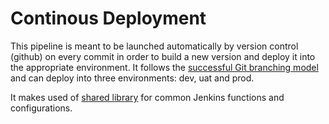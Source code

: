 # Continous Deployment
This pipeline is meant to be launched automatically by version control (github) on every commit in order to build a new version and deploy it into the appropriate environment.
It follows the [successful Git branching model](https://nvie.com/posts/a-successful-git-branching-model/) and can deploy into three environments: dev, uat and prod.

It makes used of [shared library](https://github.com/duvalhub/continuous-deployment-shared-library) for common Jenkins functions and configurations.
